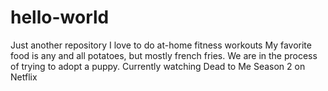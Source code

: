 # hello-world
Just another repository 
I love to do at-home fitness workouts
My favorite food is any and all potatoes, but mostly french fries. 
We are in the process of trying to adopt a puppy. 
Currently watching Dead to Me Season 2 on Netflix 

